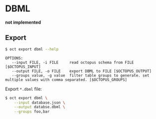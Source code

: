 # DBML

**not implemented**

## Export

```bash
$ oct export dbml --help
```

```
OPTIONS:
   --input FILE, -i FILE     read octopus schema from FILE [$OCTOPUS_INPUT]
   --output FILE, -o FILE    export DBML to FILE [$OCTOPUS_OUTPUT]
   --groups value, -g value  filter table groups to generate. set multiple values with comma separated. [$OCTOPUS_GROUPS]
```

Export `*.dbml` file:

```bash
$ oct export dbml \
    --input database.json \
    --output databse.dbml \
    --groups foo,bar
```
